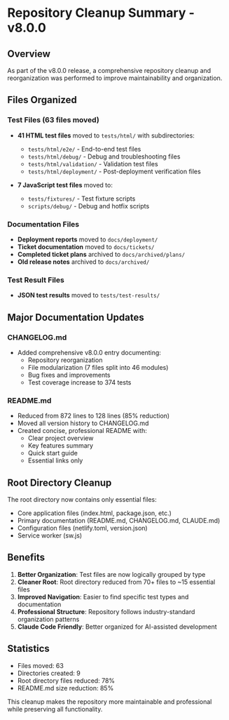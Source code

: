 # Repository Cleanup Summary - v8.0.0

## Overview
As part of the v8.0.0 release, a comprehensive repository cleanup and reorganization was performed to improve maintainability and organization.

## Files Organized

### Test Files (63 files moved)
- **41 HTML test files** moved to `tests/html/` with subdirectories:
  - `tests/html/e2e/` - End-to-end test files
  - `tests/html/debug/` - Debug and troubleshooting files
  - `tests/html/validation/` - Validation test files
  - `tests/html/deployment/` - Post-deployment verification files

- **7 JavaScript test files** moved to:
  - `tests/fixtures/` - Test fixture scripts
  - `scripts/debug/` - Debug and hotfix scripts

### Documentation Files
- **Deployment reports** moved to `docs/deployment/`
- **Ticket documentation** moved to `docs/tickets/`
- **Completed ticket plans** archived to `docs/archived/plans/`
- **Old release notes** archived to `docs/archived/`

### Test Result Files
- **JSON test results** moved to `tests/test-results/`

## Major Documentation Updates

### CHANGELOG.md
- Added comprehensive v8.0.0 entry documenting:
  - Repository reorganization
  - File modularization (7 files split into 46 modules)
  - Bug fixes and improvements
  - Test coverage increase to 374 tests

### README.md
- Reduced from 872 lines to 128 lines (85% reduction)
- Moved all version history to CHANGELOG.md
- Created concise, professional README with:
  - Clear project overview
  - Key features summary
  - Quick start guide
  - Essential links only

## Root Directory Cleanup
The root directory now contains only essential files:
- Core application files (index.html, package.json, etc.)
- Primary documentation (README.md, CHANGELOG.md, CLAUDE.md)
- Configuration files (netlify.toml, version.json)
- Service worker (sw.js)

## Benefits
1. **Better Organization**: Test files are now logically grouped by type
2. **Cleaner Root**: Root directory reduced from 70+ files to ~15 essential files
3. **Improved Navigation**: Easier to find specific test types and documentation
4. **Professional Structure**: Repository follows industry-standard organization patterns
5. **Claude Code Friendly**: Better organized for AI-assisted development

## Statistics
- Files moved: 63
- Directories created: 9
- Root directory files reduced: 78%
- README.md size reduction: 85%

This cleanup makes the repository more maintainable and professional while preserving all functionality.